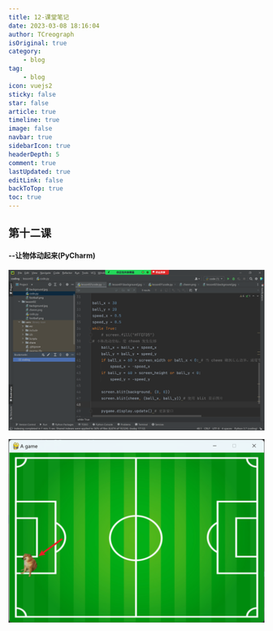 ```yaml
---
title: 12-课堂笔记
date: 2023-03-08 18:16:04
author: TCreograph
isOriginal: true
category:
    - blog
tag:
    - blog
icon: vuejs2
sticky: false
star: false
article: true
timeline: true
image: false
navbar: true
sidebarIcon: true
headerDepth: 5
comment: true
lastUpdated: true
editLink: false
backToTop: true
toc: true
---
```


## 第十二课

#### --让物体动起来(PyCharm)

![image-20230308181734708](./notes-class12.assets/image-20230308181734708.png)

![image-20230308181824169](./notes-class12.assets/image-20230308181824169.png)
